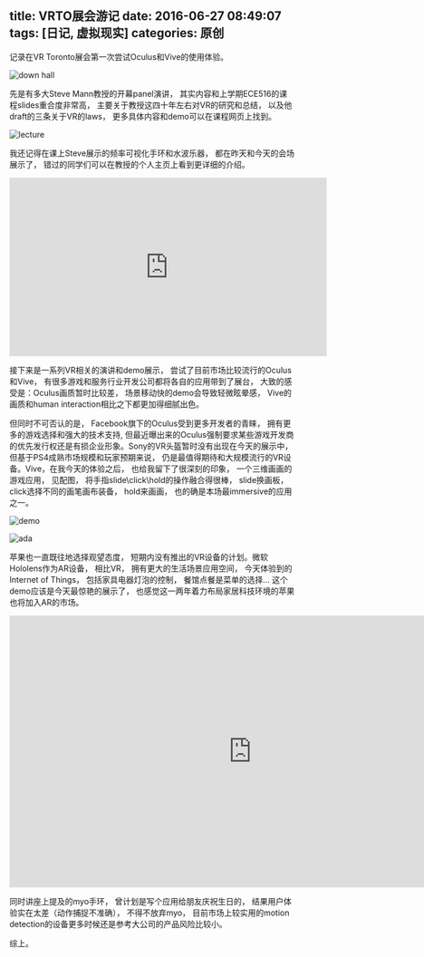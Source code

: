 title: VRTO展会游记
date: 2016-06-27 08:49:07
tags: [日记, 虚拟现实]
categories: 原创
---

记录在VR Toronto展会第一次尝试Oculus和Vive的使用体验。

<!-- more -->

![down hall](http://ww3.sinaimg.cn/large/72f96cbagw1f59mz8yt2sj20ww0jhwiy)

先是有多大Steve Mann教授的开幕panel演讲， 其实内容和上学期ECE516的课程slides重合度非常高， 主要关于教授这四十年左右对VR的研究和总结， 以及他draft的三条关于VR的laws， 更多具体内容和demo可以在课程网页上找到。 

![lecture](http://ww1.sinaimg.cn/large/72f96cbagw1f59n0318qmj20vj0ki783)

我还记得在课上Steve展示的频率可视化手环和水波乐器， 都在昨天和今天的会场展示了， 错过的同学们可以在教授的个人主页上看到更详细的介绍。

<div class="video-container">
	<iframe width="560" height="315" src="https://www.youtube.com/v/Z9qiWqRPrcw" frameborder="0" allowfullscreen></iframe>	
</div>

接下来是一系列VR相关的演讲和demo展示， 尝试了目前市场比较流行的Oculus和Vive， 有很多游戏和服务行业开发公司都将各自的应用带到了展台， 大致的感受是：Oculus画质暂时比较差， 场景移动快的demo会导致轻微眩晕感， Vive的画质和human interaction相比之下都更加得细腻出色。

但同时不可否认的是， Facebook旗下的Oculus受到更多开发者的青睐， 拥有更多的游戏选择和强大的技术支持, 但最近曝出来的Oculus强制要求某些游戏开发商的优先发行权还是有损企业形象。Sony的VR头盔暂时没有出现在今天的展示中， 但基于PS4成熟市场规模和玩家预期来说， 仍是最值得期待和大规模流行的VR设备。Vive，在我今天的体验之后， 也给我留下了很深刻的印象， 一个三维画画的游戏应用， 见配图， 将手指slide\click\hold的操作融合得很棒， slide换画板， click选择不同的画笔画布装备， hold来画画， 也的确是本场最immersive的应用之一。

![demo](http://ww1.sinaimg.cn/large/72f96cbagw1f5a31m8ag3j20pu0klmzn)

![ada](http://ww1.sinaimg.cn/large/72f96cbagw1f5a30nl323j20qg0mo75v)

苹果也一直既往地选择观望态度， 短期内没有推出的VR设备的计划。微软Hololens作为AR设备， 相比VR， 拥有更大的生活场景应用空间， 今天体验到的Internet of Things， 包括家具电器灯泡的控制， 餐馆点餐是菜单的选择… 这个demo应该是今天最惊艳的展示了， 也感觉这一两年着力布局家居科技环境的苹果也将加入AR的市场。

<div class="video-container">
	<iframe width="854" height="480" src="https://www.youtube.com/v/xG3hslceFqo" frameborder="0" allowfullscreen></iframe>
</div>

同时讲座上提及的myo手环， 曾计划是写个应用给朋友庆祝生日的， 结果用户体验实在太差（动作捕捉不准确）， 不得不放弃myo， 目前市场上较实用的motion detection的设备更多时候还是参考大公司的产品风险比较小。

综上。